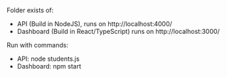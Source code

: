 Folder exists of:
- API (Build in NodeJS), runs on http://localhost:4000/
- Dashboard (Build in React/TypeScript) runs on http://localhost:3000/

Run with commands:
- API: node students.js
- Dashboard: npm start

